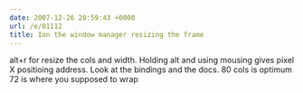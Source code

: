 ```yaml
---
date: 2007-12-26 20:59:43 +0000
url: /e/01112
title: Ion the window manager resizing the frame
---
```


alt+r for resize the cols and width.
Holding alt and using mousing gives pixel X positioing address.
Look at the bindings and the docs.
80 cols is optimum
72 is where you supposed to wrap
